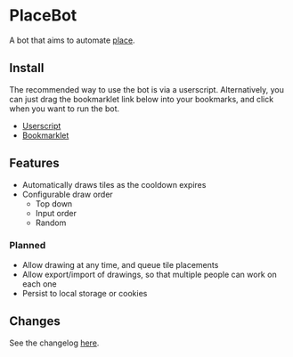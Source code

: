 # PlaceBot

A bot that aims to automate [place](//www.reddit.com/r/place).

## Install

The recommended way to use the bot is via a userscript. Alternatively, you can
just drag the bookmarklet link below into your bookmarks, and click when you want
to run the bot.

* [Userscript](https://github.com/grind086/PlaceBot/blob/master/dist/placebot.user.js)
* <a href="$$bookmarklet">Bookmarklet</a>

## Features

* Automatically draws tiles as the cooldown expires
* Configurable draw order
    * Top down
    * Input order
    * Random

### Planned

* Allow drawing at any time, and queue tile placements
* Allow export/import of drawings, so that multiple people can work on each one
* Persist to local storage or cookies

## Changes

See the changelog [here](CHANGES.md).